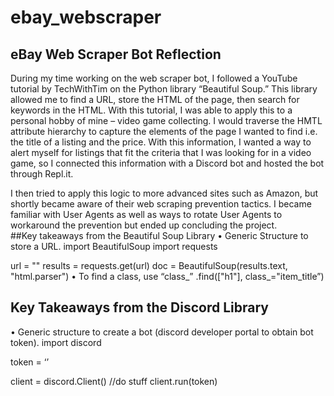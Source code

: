 # ebay_webscraper

## eBay Web Scraper Bot Reflection
During my time working on the web scraper bot, I followed a YouTube tutorial by TechWithTim on the Python library “Beautiful Soup.” This library allowed me to find a URL, store the HTML of the page, then search for keywords in the HTML. With this tutorial, I was able to apply this to a personal hobby of mine – video game collecting. I would traverse the HMTL attribute hierarchy to capture the elements of the page I wanted to find i.e. the title of a listing and the price. With this information, I wanted a way to alert myself for listings that fit the criteria that I was looking for in a video game, so I connected this information with a Discord bot and hosted the bot through Repl.it. 

I then tried to apply this logic to more advanced sites such as Amazon, but shortly became aware of their web scraping prevention tactics. I became familiar with User Agents as well as ways to rotate User Agents to workaround the prevention but ended up concluding the project.  
##Key takeaways from the Beautiful Soup Library
•	Generic Structure to store a URL.
import BeautifulSoup
import requests

url = ""
results = requests.get(url)
doc = BeautifulSoup(results.text, "html.parser")
•	To find a class, use “class_”
.find(["h1"], class_="item_title”)

## Key Takeaways from the Discord Library
•	Generic structure to create a bot (discord developer portal to obtain bot token). 
import discord

token = ‘’

client = discord.Client()
//do stuff
client.run(token)
